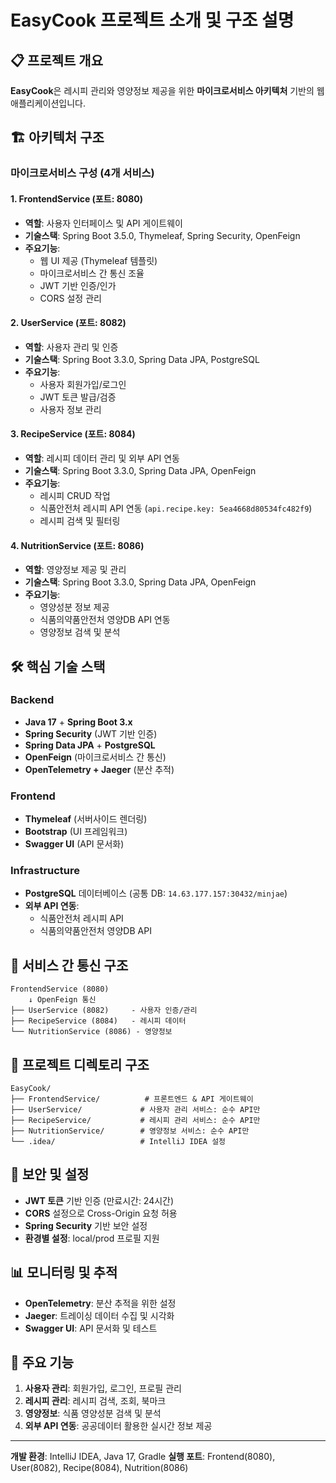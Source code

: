 # EasyCook 프로젝트 소개 및 구조 설명

## 📋 프로젝트 개요

**EasyCook**은 레시피 관리와 영양정보 제공을 위한 **마이크로서비스 아키텍처** 기반의 웹 애플리케이션입니다.

## 🏗️ 아키텍처 구조

### 마이크로서비스 구성 (4개 서비스)

#### 1. **FrontendService** (포트: 8080)

- **역할**: 사용자 인터페이스 및 API 게이트웨이
- **기술스택**: Spring Boot 3.5.0, Thymeleaf, Spring Security, OpenFeign
- **주요기능**:
    - 웹 UI 제공 (Thymeleaf 템플릿)
    - 마이크로서비스 간 통신 조율
    - JWT 기반 인증/인가
    - CORS 설정 관리

#### 2. **UserService** (포트: 8082)

- **역할**: 사용자 관리 및 인증
- **기술스택**: Spring Boot 3.3.0, Spring Data JPA, PostgreSQL
- **주요기능**:
    - 사용자 회원가입/로그인
    - JWT 토큰 발급/검증
    - 사용자 정보 관리

#### 3. **RecipeService** (포트: 8084)

- **역할**: 레시피 데이터 관리 및 외부 API 연동
- **기술스택**: Spring Boot 3.3.0, Spring Data JPA, OpenFeign
- **주요기능**:
    - 레시피 CRUD 작업
    - 식품안전처 레시피 API 연동 (`api.recipe.key: 5ea4668d80534fc482f9`)
    - 레시피 검색 및 필터링

#### 4. **NutritionService** (포트: 8086)

- **역할**: 영양정보 제공 및 관리
- **기술스택**: Spring Boot 3.3.0, Spring Data JPA, OpenFeign
- **주요기능**:
    - 영양성분 정보 제공
    - 식품의약품안전처 영양DB API 연동
    - 영양정보 검색 및 분석

## 🛠️ 핵심 기술 스택

### Backend

- **Java 17** + **Spring Boot 3.x**
- **Spring Security** (JWT 기반 인증)
- **Spring Data JPA** + **PostgreSQL**
- **OpenFeign** (마이크로서비스 간 통신)
- **OpenTelemetry + Jaeger** (분산 추적)

### Frontend

- **Thymeleaf** (서버사이드 렌더링)
- **Bootstrap** (UI 프레임워크)
- **Swagger UI** (API 문서화)

### Infrastructure

- **PostgreSQL** 데이터베이스 (공통 DB: `14.63.177.157:30432/minjae`)
- **외부 API 연동**:
    - 식품안전처 레시피 API
    - 식품의약품안전처 영양DB API

## 🔗 서비스 간 통신 구조

```
FrontendService (8080)
    ↓ OpenFeign 통신
├── UserService (8082)     - 사용자 인증/관리
├── RecipeService (8084)   - 레시피 데이터
└── NutritionService (8086) - 영양정보
```

## 📁 프로젝트 디렉토리 구조

```
EasyCook/
├── FrontendService/          # 프론트엔드 & API 게이트웨이
├── UserService/             # 사용자 관리 서비스: 순수 API만
├── RecipeService/           # 레시피 관리 서비스: 순수 API만
├── NutritionService/        # 영양정보 서비스: 순수 API만
└── .idea/                   # IntelliJ IDEA 설정
```

## 🔐 보안 및 설정

- **JWT 토큰** 기반 인증 (만료시간: 24시간)
- **CORS** 설정으로 Cross-Origin 요청 허용
- **Spring Security** 기반 보안 설정
- **환경별 설정**: local/prod 프로필 지원

## 📊 모니터링 및 추적

- **OpenTelemetry**: 분산 추적을 위한 설정
- **Jaeger**: 트레이싱 데이터 수집 및 시각화
- **Swagger UI**: API 문서화 및 테스트

## 🎯 주요 기능

1. **사용자 관리**: 회원가입, 로그인, 프로필 관리
2. **레시피 관리**: 레시피 검색, 조회, 북마크
3. **영양정보**: 식품 영양성분 검색 및 분석
4. **외부 API 연동**: 공공데이터 활용한 실시간 정보 제공

---

**개발 환경**: IntelliJ IDEA, Java 17, Gradle **실행 포트**: Frontend(8080), User(8082), Recipe(8084), Nutrition(8086)